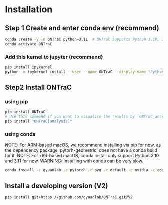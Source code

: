 # Installation

## Step 1 Create and enter conda env (recommend)

```sh
conda create -y -n ONTraC python=3.11  # ONTraC supports Python 3.10, 3.11, and 3.12 for now
conda activate ONTraC
```

### Add this kernel to jupyter (recommend)

```sh
pip install ipykernel
python -m ipykernel install --user --name ONTraC --display-name "Python 3.11 (ONTraC)"
```

## Step2 Install ONTraC

### using pip

```sh
pip install ONTraC
# Use this command if you want to visualise the results by `ONTraC_analysis`.
pip install "ONTraC[analysis]"
```

### using conda

NOTE: For ARM-based macOS, we recommend installing via pip for now, as the dependency package, pytorh-geometric, does not have a conda build for it.
NOTE: For x86-based macOS, conda install only support Python 3.10 and 3.11 for now.
WARNING: Installing with conda can be very slow.

```sh
conda install -c gyuanlab -c pytorch -c pyg -c default -c nvidia -c conda-forge ontrac
```

## Install a developing version (V2)

```sh
pip install git+https://github.com/gyuanlab/ONTraC.git@V2
```
